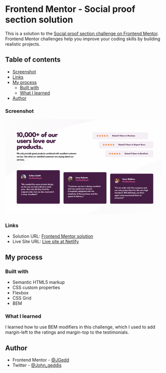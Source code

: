 # Frontend Mentor - Social proof section solution

This is a solution to the [Social proof section challenge on Frontend Mentor](https://www.frontendmentor.io/challenges/social-proof-section-6e0qTv_bA). Frontend Mentor challenges help you improve your coding skills by building realistic projects.

## Table of contents

- [Screenshot](#screenshot)
- [Links](#links)
- [My process](#my-process)
  - [Built with](#built-with)
  - [What I learned](#what-i-learned)
- [Author](#author)

### Screenshot

![Desktop Screenshot](./screenshot/desktop-screenshot.png)

### Links

- Solution URL: [Frontend Mentor solution](https://www.frontendmentor.io/solutions/social-proof-section-tsV_T26EAa)
- Live Site URL: [Live site at Netlify](https://social-proof-966d96.netlify.app/)

## My process

### Built with

- Semantic HTML5 markup
- CSS custom properties
- Flexbox
- CSS Grid
- BEM

### What I learned

I learned how to use BEM modifiers in this challenge, which I used to add margin-left to the ratings and margin-top to the testimonials.

## Author

- Frontend Mentor - [@JGedd](https://www.frontendmentor.io/profile/JGedd)
- Twitter - [@John_geddis](https://twitter.com/john_geddis)

